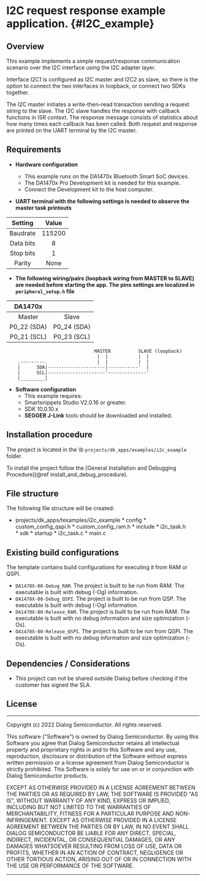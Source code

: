 I2C request response example application. {#I2C_example}
======================================================

## Overview

This example implements a simple request/response communication scenario over 
the I2C interface using the I2C adapter layer.

Interface I2C1 is configured as I2C master and I2C2 as slave, so there is the  
option to connect the two interfaces in loopback, or connect two SDKs together.

The I2C master initiates a write-then-read transaction sending a request string 
to the slave. 
The I2C slave handles the response with callback functions in ISR context. 
The response message consists of statistics about how many times each callback 
has been called.
Both request and response are printed on the UART terminal by the I2C master.

## Requirements
* **Hardware configuration**

    - This example runs on the DA1470x Bluetooth Smart SoC devices.
    - The DA1470x Pro Development kit is needed for this example.
    - Connect the Development kit to the host computer.

* **UART terminal with the following settings is needed to observe the master task
printouts**

| Setting      | Value    |
|:------------:|:--------:|
| Baudrate     | 115200   |
| Data bits    | 8        |
| Stop bits    | 1        |
| Parity       | None     |


* **The following wiring/pairs (loopback wiring from MASTER to SLAVE) are needed 
before starting the app. The pins settings are localized in `peripheral_setup.h` file**

| DA1470x     |             |
|:-----------:|:-----------:|
| Master      | Slave       |
| P0_22 (SDA) | P0_24  (SDA)|
| P0_21 (SCL) | P0_23 (SCL)|

                                    MASTER          SLAVE (loopback) 
                                     |  |           |  |             
        .---------.                  |  |           |  |
        |      SDA|---------------------|-----------'  |
        |      SCL|---------------------'--------------'
        |_________|                                     

* **Software configuration**
  - This example requires:
  - Smartsnippets Studio V2.0.16 or greater.
  - SDK 10.0.10.x
  - **SEGGER J-Link** tools should be downloaded and installed.

## Installation procedure

The project is located in the \b `projects/dk_apps/examples/i2c_example` folder.

To install the project follow the [General Installation and Debugging Procedure](@ref install_and_debug_procedure).

## File structure

The following file structure will be created:

* projects/dk_apps/texamples/i2c_example
        * config
                * custom_config_qspi.h
                * custom_config_ram.h
        * include
                * i2c_task.h       
        * sdk
        * startup
        * i2c_task.c 
        * main.c

## Existing build configurations

The template contains build configurations for executing it from RAM or QSPI. 

- `DA1470X-00-Debug_RAM`. The project is built to be run from RAM. The executable is built with debug (-Og) information.
- `DA1470X-00-Debug_QSPI`. The project is built to be run from QSP. The executable is built with debug (-Og) information.
- `DA1470X-00-Release_RAM`. The project is built to be run from RAM. The executable is built with no debug information and size optimization (-Os).
- `DA1470X-00-Release_QSPI`. The project is built to be run from QSPI. The executable is built with no debug information and size optimization (-Os).

## Dependencies / Considerations
- This project can not be shared outside Dialog before checking if the customer has signed the SLA. 


## License

**************************************************************************************

 Copyright (c) 2022 Dialog Semiconductor. All rights reserved.

 This software ("Software") is owned by Dialog Semiconductor. By using this Software
 you agree that Dialog Semiconductor retains all intellectual property and proprietary
 rights in and to this Software and any use, reproduction, disclosure or distribution
 of the Software without express written permission or a license agreement from Dialog
 Semiconductor is strictly prohibited. This Software is solely for use on or in
 conjunction with Dialog Semiconductor products.

 EXCEPT AS OTHERWISE PROVIDED IN A LICENSE AGREEMENT BETWEEN THE PARTIES OR AS
 REQUIRED BY LAW, THE SOFTWARE IS PROVIDED "AS IS", WITHOUT WARRANTY OF ANY KIND,
 EXPRESS OR IMPLIED, INCLUDING BUT NOT LIMITED TO THE WARRANTIES OF MERCHANTABILITY,
 FITNESS FOR A PARTICULAR PURPOSE AND NON-INFRINGEMENT. EXCEPT AS OTHERWISE PROVIDED
 IN A LICENSE AGREEMENT BETWEEN THE PARTIES OR BY LAW, IN NO EVENT SHALL DIALOG
 SEMICONDUCTOR BE LIABLE FOR ANY DIRECT, SPECIAL, INDIRECT, INCIDENTAL, OR
 CONSEQUENTIAL DAMAGES, OR ANY DAMAGES WHATSOEVER RESULTING FROM LOSS OF USE, DATA OR
 PROFITS, WHETHER IN AN ACTION OF CONTRACT, NEGLIGENCE OR OTHER TORTIOUS ACTION,
 ARISING OUT OF OR IN CONNECTION WITH THE USE OR PERFORMANCE OF THE SOFTWARE.

**************************************************************************************


